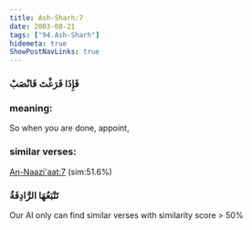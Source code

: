 ```yaml
---
title: Ash-Sharh:7
date: 2003-08-21
tags: ["94.Ash-Sharh"]
hidemeta: true 
ShowPostNavLinks: true 
---
```

### فَإِذَا فَرَغْتَ فَانْصَبْ
### meaning: 
So when you are done, appoint,
### similar verses: 

[An-Naazi'aat:7](/79/7) (sim:51.6%)

### تَتْبَعُهَا الرَّادِفَةُ

Our AI only can find similar verses with similarity score > 50% 



